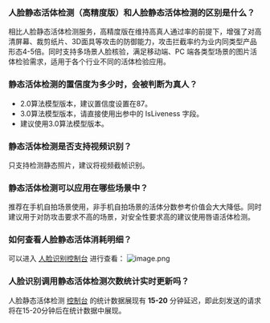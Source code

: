 ### 人脸静态活体检测（高精度版）和人脸静态活体检测的区别是什么？
相比人脸静态活体检测服务，高精度版在维持高真人通过率的前提下，增强了对高清屏幕、裁剪纸片、3D面具等攻击的防御能力，攻击拦截率约为业内同类型产品形态4-5倍。同时支持多场景人脸核验，满足移动端、PC 端各类型场景的图片活体检验需求，适用于各个行业不同的活体检验应用。

### 静态活体检测的置信度为多少时，会被判断为真人？
- 2.0算法模型版本，建议置信度设置在87。
- 3.0算法模型版本，请直接使用出参中的 IsLiveness 字段。
- 建议使用3.0算法模型版本。

### 静态活体检测是否支持视频识别？
只支持检测静态照片，建议将视频截帧识别。
    

### 静态活体检测可以应用在哪些场景中？
推荐在手机自拍场景使用，非手机自拍场景的活体分数参考价值会大大降低。同时建议用于对防攻击要求不高的场景，对安全性要求高的建议使用唇语活体检测。

### 如何查看人脸静态活体消耗明细？
可以进入 [人脸识别控制台](https://console.cloud.tencent.com/aiface/detect-live-face/stat) 进行查看：
![image.png](https://img-cdn.wezhuiyi.com/yibot/456786921/images/47ltvhnzyws6ti7kah6tco.png)

### 人脸识别调用静态活体检测次数统计实时更新吗？
人脸静态活体检测 [控制台](https://console.cloud.tencent.com/aiface/detect-live-face/stat) 的统计数据展现有 **15-20** 分钟延迟，即此刻发送的请求将在15-20分钟后在统计数据中展现。
